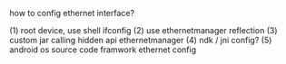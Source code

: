 
how to config ethernet interface?

(1) root device, use shell ifconfig
(2) use ethernetmanager reflection
(3) custom jar calling hidden api ethernetmanager
(4) ndk / jni config?
(5) android os source code framwork ethernet config
